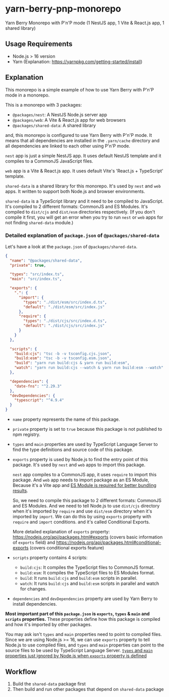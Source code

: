 # yarn-berry-pnp-monorepo

Yarn Berry Monorepo with P'n'P mode (1 NestJS app, 1 Vite & React.js app, 1 shared library)

## Usage Requirements

- Node.js > 16 version
- Yarn (Explanation: https://yarnpkg.com/getting-started/install)

## Explanation

This monorepo is a simple example of how to use Yarn Berry with P'n'P mode in a monorepo.

This is a monorepo with 3 packages:

- `@packages/nest`: A NestJS Node.js server app
- `@packages/web`: A Vite & React.js app for web browsers
- `@packages/shared-data`: A shared library

and, this monorepo is configured to use Yarn Berry with P'n'P mode. It means that all dependencies are installed in the `.yarn/cache` directory and all dependencies are linked to each other using P'n'P mode.

`nest` app is just a simple NestJS app. It uses default NestJS template and it compiles to a CommonJS JavaScript files.

`web` app is a Vite & React.js app. It uses default Vite's 'React.js + TypeScript' template.

`shared-data` is a shared library for this monorepo. It's used by `nest` and `web` apps. It written to support both Node.js and browser environments.

`shared-data` is a TypeScript library and it need to be compiled to JavaScript. It's compiled to 2 different formats: CommonJS and ES Modules. It's compiled to `dist/cjs` and `dist/esm` directories respectively. (If you don't compile it first, you will get an error when you try to run `nest` or `web` apps for not finding `shared-data` module.)

### Detailed explanation of `package.json` of `@packages/shared-data`

Let's have a look at the `package.json` of `@packages/shared-data`.

```json
{
  "name": "@packages/shared-data",
  "private": true,

  "types": "src/index.ts",
  "main": "src/index.ts",

  "exports": {
    ".": {
      "import": {
        "types": "./dist/esm/src/index.d.ts",
        "default": "./dist/esm/src/index.js"
      },
      "require": {
        "types": "./dist/cjs/src/index.d.ts",
        "default": "./dist/cjs/src/index.js"
      }
    }
  },

  "scripts": {
    "build:cjs": "tsc -b -v tsconfig.cjs.json",
    "build:esm": "tsc -b -v tsconfig.esm.json",
    "build": "yarn run build:cjs & yarn run build:esm",
    "watch": "yarn run build:cjs --watch & yarn run build:esm --watch"
  },

  "dependencies": {
    "date-fns": "^2.29.3"
  },
  "devDependencies": {
    "typescript": "^4.9.4"
  }
}
```

- `name` property represents the name of this package.

- `private` property is set to `true` because this package is not published to npm registry.

- `types` and `main` properties are used by TypeScript Language Server to find the type definitions and source code of this package.

- `exports` property is used by Node.js to find the entry point of this package. It's used by `nest` and `web` apps to import this package.

  `nest` app compiles to a CommonJS app, it uses `require` to import this package. And `web` app needs to import package as an ES Module, Because it's a Vite app and [ES Module is required for better bundling results](https://web.dev/commonjs-larger-bundles/).

  So, we need to compile this package to 2 different formats: CommonJS and ES Modules. And we need to tell Node.js to use `dist/cjs` directory when it's imported by `require` and use `dist/esm` directory when it's imported by `import`. We can do this by using `exports` property with `require` and `import` conditions. and it's called Conditional Exports.

  More detailed explanation of `exports` property: https://nodejs.org/api/packages.html#exports (covers basic information of `exports` field) and https://nodejs.org/api/packages.html#conditional-exports (covers conditional exports feature)

- `scripts` property contains 4 scripts:

  - `build:cjs`: It compiles the TypeScript files to CommonJS format.
  - `build:esm`: It compiles the TypeScript files to ES Modules format.
  - `build`: It runs `build:cjs` and `build:esm` scripts in parallel.
  - `watch`: It runs `build:cjs` and `build:esm` scripts in parallel and watch for changes.

- `dependencies` and `devDependencies` property are used by Yarn Berry to install dependencies.

**Most important part of this `package.json` is `exports`, `types` & `main` and `scripts` properties.** These properties define how this package is compiled and how it's imported by other packages.

You may ask isn't `types` and `main` properties need to point to compiled files. Since we are using Node.js >= 16, we can use `exports` property to tell Node.js to use compiled files, and `types` and `main` properties can point to the source files to be used by TypeScript Language Server. [`types` and `main` properties just ignored by Node.js when `exports` property is defined](https://github.com/microsoft/TypeScript/issues/46334#issuecomment-1202985706)

## Workflow

1. Build the `shared-data` package first
2. Then build and run other packages that depend on `shared-data` package
